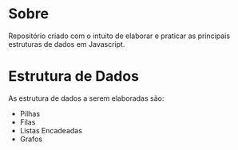 # Sobre
  Repositório criado com o intuito de elaborar e praticar as principais estruturas de dados em Javascript.

# Estrutura de Dados
As estrutura de dados a serem elaboradas são:
* Pilhas
* Filas
* Listas Encadeadas
* Grafos